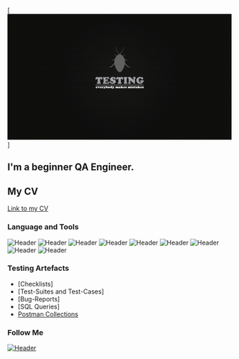 [![Header](https://github.com/AnnaIliuk/Test/blob/main/assets/bug.jpg)]
## I'm a beginner QA Engineer.
## My CV
[Link to my CV](https://docs.google.com/document/d/1qg6IDGfgdFIdzpeSEQJG0UQ0-zqNx9bH/edit?usp=share_link&ouid=118108454540808204932&rtpof=true&sd=true)

### Language and Tools
![Header](https://img.shields.io/badge/Jira-090909?style=for-the-badge&logo=jira&logoColor=136be1)
![Header](https://img.shields.io/badge/Postman-090909?style=for-the-badge&logo=postman&logoColor=f76935)
![Header](https://img.shields.io/badge/Swagger-090909?style=for-the-badge&logo=swagger&logoColor=7ede2b)
![Header](https://img.shields.io/badge/Github-090909?style=for-the-badge&logo=github&logoColor=8cc4d7)
![Header](https://img.shields.io/badge/MySQL-090909?style=for-the-badge&logo=mysql&logoColor=00618a)
![Header](https://img.shields.io/badge/DevTools-090909?style=for-the-badge&logo=googlechrome&logoColor=2674f2)
![Header](https://img.shields.io/badge/AndroidStudio-090909?style=for-the-badge&logo=androidstudio&logoColor=3ad07d)
![Header](https://img.shields.io/badge/Fiddler-090909?style=for-the-badge&logo=fiddler&logoColor=8cc4d7)
![Header](https://img.shields.io/badge/CharlesProxy-090909?style=for-the-badge&logo=charlesproxy&logoColor=8cc4d7)

### Testing Artefacts

- [Checklists]
- [Test-Suites and Test-Cases]
- [Bug-Reports]
- [SQL Queries]
- [Postman Collections](https://www.postman.com/grey-shadow-651525/workspace/my-workspace/collection/23540048-e5ed0fbe-b00d-4cc4-a08f-33d27d4f1164?action=share&creator=23540048)

### Follow Me

[![Header](https://img.shields.io/badge/Telegram-090909?style=for-the-badge&logo=telegram&logoColor=31a5db)](https://t.me/anilser19)

